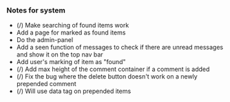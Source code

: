 <h3>Notes for system</h3>
<ul>
	<li>(/) Make searching of found items work</li>
	<li>Add a page for marked as found items</li>
	<li>Do the admin-panel</li>
	<li>Add a seen function of messages to check if there are unread messages and show it on the top nav bar</li>
	<li>Add user's marking of item as "found"</li>
	<li>(/) Add max height of the comment container if a comment is added</li>
	<li>(/) Fix the bug where the delete button doesn't work on a newly prepended comment</li>
	<li>(/) Will use data tag on prepended items</li>
</ul>
